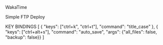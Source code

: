 WakaTime

Simple FTP Deploy



KEY BINDINGS
[
	{ "keys": ["ctrl+k", "ctrl+t"], "command": "title_case" },
	{ "keys": ["ctrl+alt+s"], "command": "auto_save", "args": {"all_files": false, "backup": false}}
]